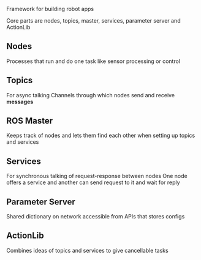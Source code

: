 Framework for building robot apps

Core parts are nodes, topics, master, services, parameter server and ActionLib

## Nodes
Processes that run and do one task like sensor processing or control

## Topics
For async talking
Channels through which nodes send and receive **messages**

## ROS Master
Keeps track of nodes and lets them find each other when setting up topics and services

## Services
For synchronous talking of request-response between nodes
One node offers a service and another can send request to it and wait for reply

## Parameter Server
Shared dictionary on network accessible from APIs that stores configs

## ActionLib
Combines ideas of topics and services to give cancellable tasks